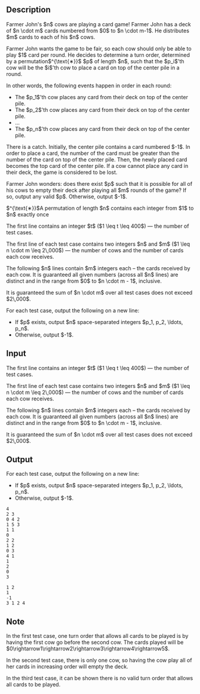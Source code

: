 ## Description

<div><p>Farmer John's $n$ cows are playing a card game! Farmer John has a deck of $n \cdot m$ cards numbered from $0$ to $n \cdot m-1$. He distributes $m$ cards to each of his $n$ cows.</p><p>Farmer John wants the game to be fair, so each cow should only be able to play $1$ card per round. He decides to determine a <span class="tex-font-style-it">turn order</span>, determined by a permutation$^{\text{∗}}$ $p$ of length $n$, such that the $p_i$'th cow will be the $i$'th cow to place a card on top of the center pile in a round.</p><p>In other words, the following events happen in order in each round: </p><ul> <li> The $p_1$'th cow places any card from their deck on top of the center pile. </li><li> The $p_2$'th cow places any card from their deck on top of the center pile. </li><li> ... </li><li> The $p_n$'th cow places any card from their deck on top of the center pile. </li></ul><p>There is a catch. Initially, the center pile contains a card numbered $-1$. In order to place a card, the number of the card must be greater than the number of the card on top of the center pile. Then, the newly placed card becomes the top card of the center pile. If a cow cannot place any card in their deck, the game is considered to be lost.</p><p>Farmer John wonders: does there exist $p$ such that it is possible for all of his cows to empty their deck after playing all $m$ rounds of the game? If so, output any valid $p$. Otherwise, output $-1$.</p><div class="statement-footnote"><p>$^{\text{∗}}$A permutation of length $n$ contains each integer from $1$ to $n$ exactly once</p></div></div><div class="input-specification"><p>The first line contains an integer $t$ ($1 \leq t \leq 400$) — the number of test cases.</p><p>The first line of each test case contains two integers $n$ and $m$ ($1 \leq n \cdot m \leq 2\,000$) — the number of cows and the number of cards each cow receives.</p><p>The following $n$ lines contain $m$ integers each&nbsp;– the cards received by each cow. It is guaranteed all given numbers (across all $n$ lines) are distinct and in the range from $0$ to $n \cdot m - 1$, inclusive.</p><p>It is guaranteed the sum of $n \cdot m$ over all test cases does not exceed $2\,000$.</p></div><div class="output-specification"><p>For each test case, output the following on a new line:</p><ul> <li> If $p$ exists, output $n$ space-separated integers $p_1, p_2, \ldots, p_n$. </li><li> Otherwise, output $-1$. </li></ul></div>

## Input

<p>The first line contains an integer $t$ ($1 \leq t \leq 400$) — the number of test cases.</p><p>The first line of each test case contains two integers $n$ and $m$ ($1 \leq n \cdot m \leq 2\,000$) — the number of cows and the number of cards each cow receives.</p><p>The following $n$ lines contain $m$ integers each&nbsp;– the cards received by each cow. It is guaranteed all given numbers (across all $n$ lines) are distinct and in the range from $0$ to $n \cdot m - 1$, inclusive.</p><p>It is guaranteed the sum of $n \cdot m$ over all test cases does not exceed $2\,000$.</p>

## Output

<p>For each test case, output the following on a new line:</p><ul> <li> If $p$ exists, output $n$ space-separated integers $p_1, p_2, \ldots, p_n$. </li><li> Otherwise, output $-1$. </li></ul>





```input1|2,3,4,7,8,9
4
2 3
0 4 2
1 5 3
1 1
0
2 2
1 2
0 3
4 1
1
2
0
3
```




```output1
1 2
1
-1
3 1 2 4
```



## Note

<p>In the first test case, one turn order that allows all cards to be played is by having the first cow go before the second cow. The cards played will be $0\rightarrow1\rightarrow2\rightarrow3\rightarrow4\rightarrow5$.</p><p>In the second test case, there is only one cow, so having the cow play all of her cards in increasing order will empty the deck.</p><p>In the third test case, it can be shown there is no valid turn order that allows all cards to be played.</p>
